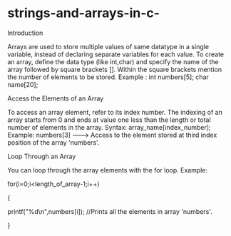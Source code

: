 # strings-and-arrays-in-c-

Introduction

Arrays are used to store multiple values of same datatype in a single variable, instead of declaring separate variables for each value.
To create an array, define the data type (like int,char) and specify the name of the array followed by square brackets []. Within the square brackets mention the number of elements to be stored.
Example :
int numbers[5];
char name[20]; 

Access the Elements of an Array

To access an array element, refer to its index number.
The indexing of an array starts from 0 and ends at value one less than the length or total number of elements in the array.
Syntax: array_name[index_number];
Example: numbers[3] ---> Access to the element stored at third index position of the array 'numbers'.

Loop Through an Array

You can loop through the array elements with the for loop.
Example:

for(i=0;i<length_of_array-1;i++)

{

printf("%d\n",numbers[i]); //Prints all the elements in array 'numbers'.

}
